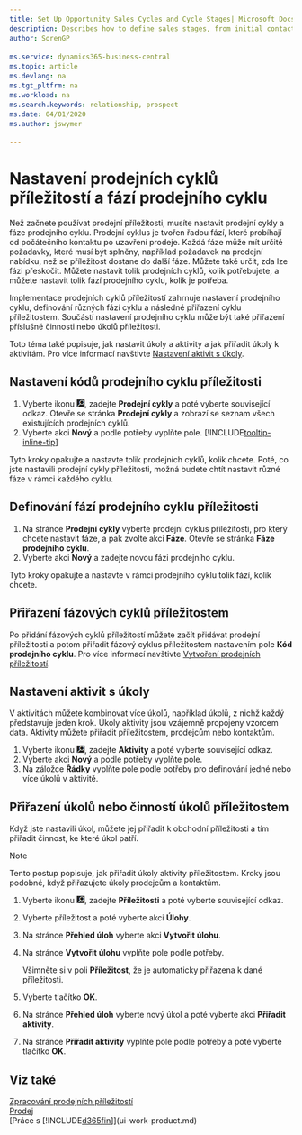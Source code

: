 ```yaml
---
title: Set Up Opportunity Sales Cycles and Cycle Stages| Microsoft Docs
description: Describes how to define sales stages, from initial contact to closing, to create a sales cycle and assign it to opportunities in Business Central.
author: SorenGP

ms.service: dynamics365-business-central
ms.topic: article
ms.devlang: na
ms.tgt_pltfrm: na
ms.workload: na
ms.search.keywords: relationship, prospect
ms.date: 04/01/2020
ms.author: jswymer

---
```

# Nastavení prodejních cyklů příležitostí a fází prodejního cyklu
Než začnete používat prodejní příležitosti, musíte nastavit prodejní cykly a fáze prodejního cyklu. Prodejní cyklus je tvořen řadou fází, které probíhají od počátečního kontaktu po uzavření prodeje. Každá fáze může mít určité požadavky, které musí být splněny, například požadavek na prodejní nabídku, než se příležitost dostane do další fáze. Můžete také určit, zda lze fázi přeskočit. Můžete nastavit tolik prodejních cyklů, kolik potřebujete, a můžete nastavit tolik fází prodejního cyklu, kolik je potřeba.

Implementace prodejních cyklů příležitostí zahrnuje nastavení prodejního cyklu, definování různých fází cyklu a následné přiřazení cyklu příležitostem. Součástí nastavení prodejního cyklu může být také přiřazení příslušné činnosti nebo úkolů příležitosti.

Toto téma také popisuje, jak nastavit úkoly a aktivity a jak přiřadit úkoly k aktivitám. Pro více informací navštivte [Nastavení aktivit s úkoly](marketing-how-setup-opportunity-sales-cycles-stages.md).

## Nastavení kódů prodejního cyklu příležitosti
1. Vyberte ikonu ![Žárovky, která otevře funkci Řekněte mi](media/ui-search/search_small.png "Řekněte mi, co chcete dělat"), zadejte **Prodejní cykly** a poté vyberte související odkaz. Otevře se stránka **Prodejní cykly** a zobrazí se seznam všech existujících prodejních cyklů.
2. Vyberte akci **Nový** a podle potřeby vyplňte pole. [!INCLUDE[tooltip-inline-tip](includes/tooltip-inline-tip_md.md)]

Tyto kroky opakujte a nastavte tolik prodejních cyklů, kolik chcete. Poté, co jste nastavili prodejní cykly příležitosti, možná budete chtít nastavit různé fáze v rámci každého cyklu.

## Definování fází prodejního cyklu příležitosti
1. Na stránce **Prodejní cykly** vyberte prodejní cyklus příležitosti, pro který chcete nastavit fáze, a pak zvolte akci **Fáze**. Otevře se stránka **Fáze prodejního cyklu**.
2. Vyberte akci **Nový** a zadejte novou fázi prodejního cyklu.

Tyto kroky opakujte a nastavte v rámci prodejního cyklu tolik fází, kolik chcete.

## Přiřazení fázových cyklů příležitostem
Po přidání fázových cyklů příležitostí můžete začít přidávat prodejní příležitosti a potom přiřadit fázový cyklus příležitostem nastavením pole **Kód prodejního cyklu**. Pro více informací navštivte [Vytvoření prodejních příležitostí](marketing-how-create-opportunities.md).

## Nastavení aktivit s úkoly
V aktivitách můžete kombinovat více úkolů, například úkolů, z nichž každý představuje jeden krok. Úkoly aktivity jsou vzájemně propojeny vzorcem data. Aktivity můžete přiřadit příležitostem, prodejcům nebo kontaktům.

1. Vyberte ikonu ![Žárovky, která otevře funkci Řekněte mi](media/ui-search/search_small.png "Řekněte mi, co chcete dělat"), zadejte **Aktivity** a poté vyberte související odkaz.
2. Vyberte akci **Nový** a podle potřeby vyplňte pole.
3. Na záložce **Řádky** vyplňte pole podle potřeby pro definování jedné nebo více úkolů v aktivitě.

## Přiřazení úkolů nebo činností úkolů příležitostem
Když jste nastavili úkol, můžete jej přiřadit k obchodní příležitosti a tím přiřadit činnost, ke které úkol patří.

> [!NOTE]
> Tento postup popisuje, jak přiřadit úkoly aktivity příležitostem. Kroky jsou podobné, když přiřazujete úkoly prodejcům a kontaktům.

1. Vyberte ikonu ![Žárovky, která otevře funkci Řekněte mi](media/ui-search/search_small.png "Řekněte mi, co chcete dělat"), zadejte **Příležitosti** a poté vyberte související odkaz.
2. Vyberte příležitost a poté vyberte akci **Úlohy**.
3. Na stránce **Přehled úloh** vyberte akci **Vytvořit úlohu**.
4. Na stránce **Vytvořit úlohu** vyplňte pole podle potřeby.

   Všimněte si v poli **Příležitost**, že je automaticky přiřazena k dané příležitosti.
5. Vyberte tlačítko **OK**.
6. Na stránce **Přehled úloh**  vyberte nový úkol a poté vyberte akci **Přiřadit aktivity**.
7. Na stránce **Přiřadit aktivity** vyplňte pole podle potřeby a poté vyberte tlačítko **OK**.

## Viz také
[Zpracování prodejních příležitostí](marketing-processing-sales-opportunities.md)  
[Prodej](sales-manage-sales.md)  
[Práce s [!INCLUDE[d365fin](includes/d365fin_md.md)]](ui-work-product.md)
